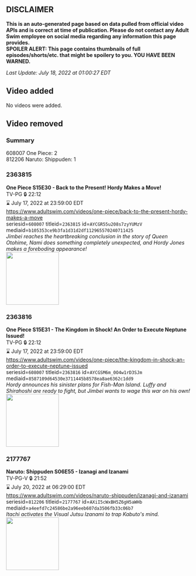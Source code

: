 ## DISCLAIMER
**This is an auto-generated page based on data pulled from official video APIs and is correct at time of publication. Please do not contact any Adult Swim employee on social media regarding any information this page provides.**  
**SPOILER ALERT: This page contains thumbnails of full episodes/shorts/etc. that might be spoilery to you. YOU HAVE BEEN WARNED.**  

_Last Update: July 18, 2022 at 01:00:27 EDT_
## Video added
No videos were added.  
## Video removed
### Summary
608007 One Piece: 2  
812206 Naruto: Shippuden: 1  
### 2363815
**One Piece S15E30 - Back to the Present! Hordy Makes a Move!**  
TV-PG 🔒 22:12  
⌛ July 17, 2022 at 23:59:00 EDT  
https://www.adultswim.com/videos/one-piece/back-to-the-present-hordy-makes-a-move  
seriesid=`608007` titleid=`2363815` id=`AYCGR55u208s7zyYUMzV` mediaid=`b105353ce9b3fa1d31d2df112965570240711425`  
_Jimbei reaches the heartbreaking conclusion in the story of Queen Otohime, Nami does something completely unexpected, and Hordy Jones makes a foreboding appearance!_  
<a href="https://media.cdn.adultswim.com/uploads/20220502/thumbnails/2_22521537386-OnePiece_547_BackToThePresentHordyMakesAMove.png"><img src="https://media.cdn.adultswim.com/uploads/20220502/thumbnails/2_22521537386-OnePiece_547_BackToThePresentHordyMakesAMove.png" height="144px" /></a>
### 2363816
**One Piece S15E31 - The Kingdom in Shock! An Order to Execute Neptune Issued!**  
TV-PG 🔒 22:12  
⌛ July 17, 2022 at 23:59:00 EDT  
https://www.adultswim.com/videos/one-piece/the-kingdom-in-shock-an-order-to-execute-neptune-issued  
seriesid=`608007` titleid=`2363816` id=`AYCGSM6m_0O4w1rD3SJm` mediaid=`8587109d64530e3711445b8578ea8ae6362c1dd9`  
_Hordy announces his sinister plans for Fish-Man Island. Luffy and Shirahoshi are ready to fight, but Jimbei wants to wage this war on his own!_  
<a href="https://media.cdn.adultswim.com/uploads/20220502/thumbnails/2_22521538353-OnePiece_548_TheKingdomInShockAnOrderToExecuteNeptuneIssued.png"><img src="https://media.cdn.adultswim.com/uploads/20220502/thumbnails/2_22521538353-OnePiece_548_TheKingdomInShockAnOrderToExecuteNeptuneIssued.png" height="144px" /></a>
### 2177767
**Naruto: Shippuden S06E55 - Izanagi and Izanami**  
TV-PG-V 🔒 21:52  
⌛ July 20, 2022 at 06:29:00 EDT  
https://www.adultswim.com/videos/naruto-shippuden/izanagi-and-izanami  
seriesid=`812206` titleid=`2177767` id=`AXiI5cWxBH5Z6gH5aWHb` mediaid=`a4eefd7c24586be2a96eeb607da3506fb33c06b7`  
_Itachi activates the Visual Jutsu Izanami to trap Kabuto's mind._  
<a href="https://media.cdn.adultswim.com/uploads/20210331/thumbnails/2_213311127397-NarutoShippuden_338_IzanagiAndIzanami.jpg"><img src="https://media.cdn.adultswim.com/uploads/20210331/thumbnails/2_213311127397-NarutoShippuden_338_IzanagiAndIzanami.jpg" height="144px" /></a>
